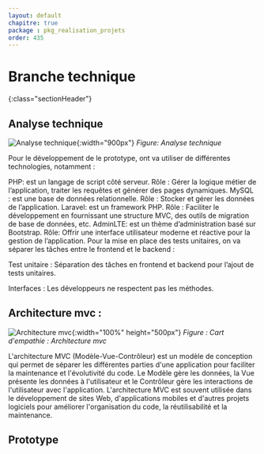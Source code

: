 ```yaml
---
layout: default
chapitre: true
package : pkg_realisation_projets
order: 435
---
```




# Branche technique 
{:class="sectionHeader"}

<!-- new slide -->

## Analyse technique

![Analyse technique](./images/analyse-technique.png){:width="900px"}
*Figure: Analyse technique*

<!-- note -->

Pour le développement de le prototype, ont va utiliser de différentes technologies, notamment :

PHP: est un langage de script côté serveur.
Rôle : Gérer la logique métier de l’application, traiter les requêtes et générer des pages dynamiques.
MySQL : est une base de données relationnelle.
Rôle : Stocker et gérer les données de l’application.
Laravel: est un framework PHP.
Rôle : Faciliter le développement en fournissant une structure MVC, des outils de migration de base de données, etc.
AdminLTE: est un thème d’administration basé sur Bootstrap.
Rôle: Offrir une interface utilisateur moderne et réactive pour la gestion de l’application.
Pour la mise en place des tests unitaires, on va séparer les tâches entre le frontend et le backend :

Test unitaire : Séparation des tâches en frontend et backend pour l’ajout de tests unitaires.

Interfaces : Les développeurs ne respectent pas les méthodes.

<!-- new slide -->

## Architecture mvc :

![Architecture mvc](./images/Architecture-mvc.png){:width="100%" height="500px"}
_Figure : Cart d'empathie : Architecture mvc_

<!-- note -->

L'architecture MVC (Modèle-Vue-Contrôleur) est un modèle de conception qui permet de séparer les différentes parties d'une application pour faciliter la maintenance et l'évolutivité du code. Le Modèle gère les données, la Vue présente les données à l'utilisateur et le Contrôleur gère les interactions de l'utilisateur avec l'application. L'architecture MVC est 
souvent utilisée dans le développement de sites Web, d'applications mobiles et d'autres projets logiciels pour améliorer l'organisation du code, la réutilisabilité et la maintenance.

<!-- new slide -->

## Prototype 

<!-- new slide -->